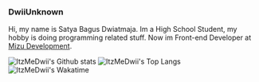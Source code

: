 ### DwiiUnknown

Hi, my name is Satya Bagus Dwiatmaja. Im a High School Student, my hobby is doing programming related stuff.
Now im Front-end Developer at [Mizu Development](https://mizudev.net).

![ItzMeDwii's Github stats](https://github-readme-stats.vercel.app/api?username=ItzMeDwii&show_icons=true&count_private=true&include_all_commits=true&hide_title=false&theme=dark)
![ItzMeDwii's Top Langs](https://github-readme-stats.vercel.app/api/top-langs?username=ItzMeDwii&show_icons=true&count_private=true&include_all_commits=true&hide_title=false&theme=dark&langs_count=8&layout=compact)
![ItzMeDwii's Wakatime](https://github-readme-stats.vercel.app/api/wakatime?username=ItzMeDwii&show_icons=true&count_private=true&include_all_commits=true&hide_title=false&theme=dark)
